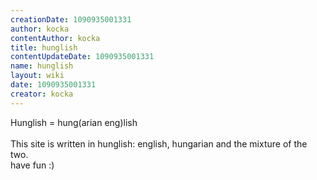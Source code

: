 ```yaml
---
creationDate: 1090935001331 
author: kocka 
contentAuthor: kocka 
title: hunglish 
contentUpdateDate: 1090935001331 
name: hunglish 
layout: wiki 
date: 1090935001331 
creator: kocka 
---
```

Hunglish = hung\(arian eng\)lish<br/>
<br/>
This site is written in hunglish: english, hungarian and the mixture of the two.<br/>
have fun :)
